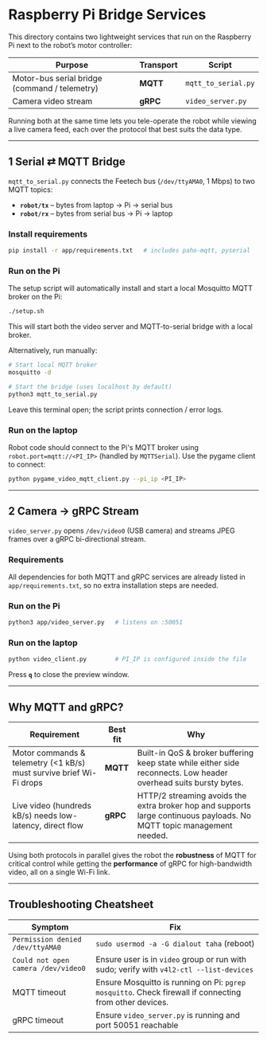 # Raspberry Pi Bridge Services

This directory contains two lightweight services that run on the Raspberry Pi next to the robot’s motor controller:

| Purpose | Transport | Script |
|---------|-----------|--------|
| Motor-bus serial bridge (command / telemetry) | **MQTT** | `mqtt_to_serial.py` |
| Camera video stream | **gRPC** | `video_server.py` |

Running both at the same time lets you tele-operate the robot while viewing a live camera feed, each over the protocol that best suits the data type.

---

## 1  Serial ⇄ MQTT Bridge

`mqtt_to_serial.py` connects the Feetech bus (`/dev/ttyAMA0`, 1 Mbps) to two MQTT topics:

* **`robot/tx`** – bytes from laptop → Pi → serial bus
* **`robot/rx`** – bytes from serial bus → Pi → laptop

### Install requirements
```bash
pip install -r app/requirements.txt   # includes paho-mqtt, pyserial
```

### Run on the Pi
The setup script will automatically install and start a local Mosquitto MQTT broker on the Pi:
```bash
./setup.sh
```
This will start both the video server and MQTT-to-serial bridge with a local broker.

Alternatively, run manually:
```bash
# Start local MQTT broker
mosquitto -d

# Start the bridge (uses localhost by default)
python3 mqtt_to_serial.py
```
Leave this terminal open; the script prints connection / error logs.

### Run on the laptop
Robot code should connect to the Pi's MQTT broker using `robot.port=mqtt://<PI_IP>` (handled by `MQTTSerial`).
Use the pygame client to connect:
```bash
python pygame_video_mqtt_client.py --pi_ip <PI_IP>
```

---

## 2  Camera → gRPC Stream

`video_server.py` opens `/dev/video0` (USB camera) and streams JPEG frames over a gRPC bi-directional stream.

### Requirements
All dependencies for both MQTT and gRPC services are already listed in `app/requirements.txt`, so no extra installation steps are needed.

### Run on the Pi
```bash
python3 app/video_server.py   # listens on :50051
```

### Run on the laptop
```bash
python video_client.py        # PI_IP is configured inside the file
```
Press **`q`** to close the preview window.

---

## Why MQTT **and** gRPC?

| Requirement                       | Best fit | Why |
|-----------------------------------|----------|-----|
| Motor commands & telemetry (<1 kB/s) must survive brief Wi-Fi drops | **MQTT** | Built-in QoS & broker buffering keep state while either side reconnects. Low header overhead suits bursty bytes. |
| Live video (hundreds kB/s) needs low-latency, direct flow | **gRPC** | HTTP/2 streaming avoids the extra broker hop and supports large continuous payloads. No MQTT topic management needed. |

Using both protocols in parallel gives the robot the **robustness** of MQTT for critical control while getting the **performance** of gRPC for high-bandwidth video, all on a single Wi-Fi link.

---

## Troubleshooting Cheatsheet

| Symptom | Fix |
|---------|-----|
| `Permission denied /dev/ttyAMA0` | `sudo usermod -a -G dialout taha` (reboot) |
| `Could not open camera /dev/video0` | Ensure user is in `video` group or run with sudo; verify with `v4l2-ctl --list-devices` |
| MQTT timeout | Ensure Mosquitto is running on Pi: `pgrep mosquitto`. Check firewall if connecting from other devices. |
| gRPC timeout | Ensure `video_server.py` is running and port 50051 reachable |
